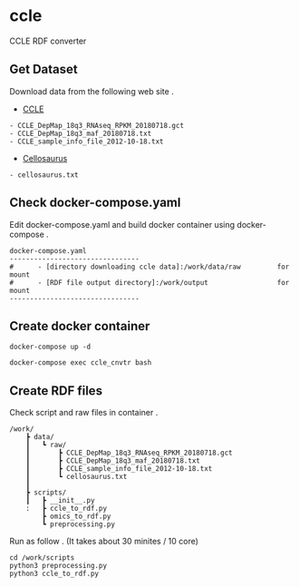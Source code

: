 # ccle
CCLE RDF converter

## Get Dataset  
Download data from the following web site .
* [CCLE](https://portals.broadinstitute.org/ccle)
```
- CCLE_DepMap_18q3_RNAseq_RPKM_20180718.gct
- CCLE_DepMap_18q3_maf_20180718.txt
- CCLE_sample_info_file_2012-10-18.txt
```

* [Cellosaurus](https://web.expasy.org/cellosaurus/)
```
- cellosaurus.txt
```

## Check docker-compose.yaml
Edit docker-compose.yaml and build docker container using docker-compose .
```
docker-compose.yaml
--------------------------------
#      - [directory downloading ccle data]:/work/data/raw         for mount
#      - [RDF file output directory]:/work/output                 for mount
--------------------------------
```

## Create docker container
```
docker-compose up -d

docker-compose exec ccle_cnvtr bash
```

## Create RDF files
Check script and raw files in container .
```
/work/
    ┣ data/
    ┃   ┗ raw/
    ┃       ┣ CCLE_DepMap_18q3_RNAseq_RPKM_20180718.gct
    ┃       ┣ CCLE_DepMap_18q3_maf_20180718.txt
    ┃       ┣ CCLE_sample_info_file_2012-10-18.txt
    ┃       ┗ cellosaurus.txt
    ┃
    ┣ scripts/
    ┃   ┣ __init__.py
    :   ┣ ccle_to_rdf.py
        ┣ omics_to_rdf.py           
        ┗ preprocessing.py
```

Run as follow . (It takes about 30 minites / 10 core)
```
cd /work/scripts
python3 preprocessing.py
python3 ccle_to_rdf.py
```
